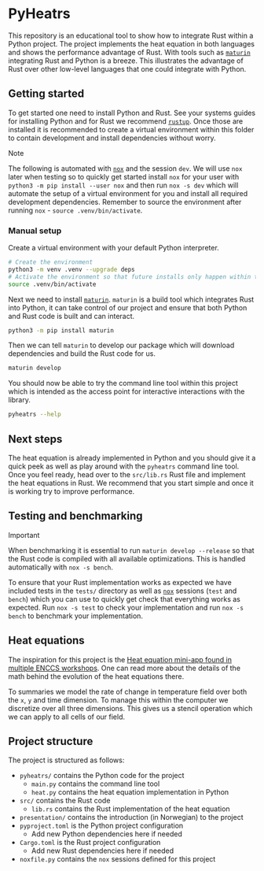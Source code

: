 # PyHeatrs

This repository is an educational tool to show how to integrate Rust within a
Python project. The project implements the heat equation in both languages and
shows the performance advantage of Rust. With tools such as
[`maturin`](https://www.maturin.rs/) integrating Rust and Python is a breeze.
This illustrates the advantage of Rust over other low-level languages that one
could integrate with Python.

## Getting started

To get started one need to install Python and Rust. See your systems guides for
installing Python and for Rust we recommend [`rustup`](https://rustup.rs/).
Once those are installed it is recommended to create a virtual environment
within this folder to contain development and install dependencies without
worry.

> [!NOTE]
> The following is automated with
> [`nox`](https://nox.thea.codes/en/stable/index.html) and the session `dev`.
> We will use `nox` later when testing so to quickly get started install `nox`
> for your user with `python3 -m pip install --user nox` and then run
> `nox -s dev` which will automate the setup of a virtual environment for you
> and install all required development dependencies. Remember to source the
> environment after running `nox` - `source .venv/bin/activate`.

### Manual setup

Create a virtual environment with your default Python interpreter.

```bash
# Create the environment
python3 -m venv .venv --upgrade deps
# Activate the environment so that future installs only happen within the environment
source .venv/bin/activate
```

Next we need to install [`maturin`](https://www.maturin.rs/). `maturin` is a
build tool which integrates Rust into Python, it can take control of our
project and ensure that both Python and Rust code is built and can interact.

```bash
python3 -m pip install maturin
```

Then we can tell `maturin` to develop our package which will download
dependencies and build the Rust code for us.

```bash
maturin develop
```

You should now be able to try the command line tool within this project which
is intended as the access point for interactive interactions with the library.

```bash
pyheatrs --help
```

## Next steps

The heat equation is already implemented in Python and you should give it a
quick peek as well as play around with the `pyheatrs` command line tool. Once
you feel ready, head over to the `src/lib.rs` Rust file and implement the heat
equations in Rust. We recommend that you start simple and once it is working
try to improve performance.

## Testing and benchmarking

> [!IMPORTANT]
> When benchmarking it is essential to run `maturin develop --release` so that
> the Rust code is compiled with all available optimizations. This is handled
> automatically with `nox -s bench`.

To ensure that your Rust implementation works as expected we have included
tests in the `tests/` directory as well as
[`nox`](https://nox.thea.codes/en/stable/index.html) sessions (`test` and
`bench`) which you can use to quickly get check that everything works as
expected. Run `nox -s test` to check your implementation and run `nox -s bench`
to benchmark your implementation.

## Heat equations

The inspiration for this project is the [Heat equation mini-app found in
multiple ENCCS
workshops](https://enccs.github.io/sycl-workshop/heat-equation/). One can read
more about the details of the math behind the evolution of the heat equations
there.

To summaries we model the rate of change in temperature field over both the
`x`, `y` and time dimension. To manage this within the computer we discretize
over all three dimensions. This gives us a stencil operation which we can apply
to all cells of our field.

## Project structure

The project is structured as follows:
- `pyheatrs/` contains the Python code for the project
    - `main.py` contains the command line tool
    - `heat.py` contains the heat equation implementation in Python
- `src/` contains the Rust code
    - `lib.rs` contains the Rust implementation of the heat equation
- `presentation/` contains the introduction (in Norwegian) to the project
- `pyproject.toml` is the Python project configuration
    - Add new Python dependencies here if needed
- `Cargo.toml` is the Rust project configuration
    - Add new Rust dependencies here if needed
- `noxfile.py` contains the `nox` sessions defined for this project
